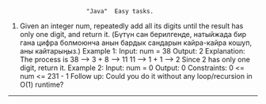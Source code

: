                           "Java"  Easy tasks.
 1. Given an integer num, repeatedly add all its digits until the result has only one digit, and return it.
    (Бүтүн сан берилгенде, натыйжада бир гана цифра болмоюнча анын бардык сандарын кайра-кайра кошуп, аны кайтарыңыз.)
Example 1:
Input: num = 38
Output: 2
Explanation: The process is
38 --> 3 + 8 --> 11
11 --> 1 + 1 --> 2
Since 2 has only one digit, return it.
Example 2:
Input: num = 0
Output: 0
Constraints:
0 <= num <= 231 - 1
Follow up: Could you do it without any loop/recursion in O(1) runtime?
-------------------------------------------------------------------------